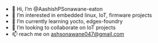 - 👋 Hi, I’m @AashishPSonawane-eaton
- 👀 I’m interested in embedded linux, IoT, firmware projects
- 🌱 I’m currently learning yocto, edgex-foundry
- 💞️ I’m looking to collaborate on IoT projects
- 📫 reach me on ashsonawane047@gmail.com 

<!---
AashishPSonawane-eaton/AashishPSonawane-eaton is a ✨ special ✨ repository because its `README.md` (this file) appears on your GitHub profile.
You can click the Preview link to take a look at your changes.
--->
